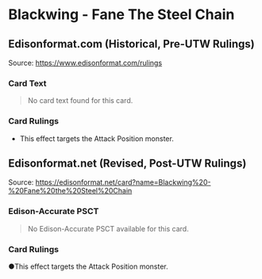 # Blackwing - Fane The Steel Chain

## Edisonformat.com (Historical, Pre-UTW Rulings)

Source: https://www.edisonformat.com/rulings

### Card Text

> No card text found for this card.

### Card Rulings

*   This effect targets the Attack Position monster.

## Edisonformat.net (Revised, Post-UTW Rulings)

Source: https://edisonformat.net/card?name=Blackwing%20-%20Fane%20the%20Steel%20Chain

### Edison-Accurate PSCT

> No Edison-Accurate PSCT available for this card.

### Card Rulings

●This effect targets the Attack Position monster.
            